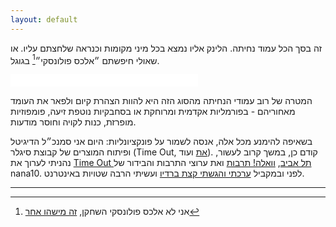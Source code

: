 ```yaml
---
layout: default
---
```


זה בסך הכל עמוד נחיתה. הלינק אליו נמצא בכל מיני מקומות וכנראה שלחצתם עליו. או שאולי חיפשתם ״אלכס פולונסקי״[^1] בגוגל.
<iframe allowtransparency="true" frameborder="0" scrolling="no" src="//platform.twitter.com/widgets/follow_button.html?screen_name=alexpo&lang=he&show_count=false" style="width:300px; height:20px;"></iframe>

המטרה של רוב עמודי הנחיתה מהסוג הזה היא להוות הצהרת קיום ולפאר את העומד מאחוריהם - בפורמליות אקדמית ומרוחקת או בסחבקיות נוטפת זיעה, פומפוזיות מופרזת, כנות לקויה וחוסר מודעות.

בשאיפה להימנע מכל אלה, אנסה לשמור על פונקציונליות: היום אני סמנכ״ל הדיגיטל ופיתוח המוצרים של קבוצת סיגלר (Time Out, [את](http://atmag.co.il/) ועוד). קודם כן, במשך קרוב לעשור, נהניתי לערוך את [Time Out תל אביב](http://timeout.co.il/), [וואלה! תרבות](http://e.walla.co.il/) ואת ערוצי התרבות והבידור של nana10. לפני ובמקביל [ערכתי והגשתי קצת ברדיו](http://www.106fm.co.il/tags/events/%D7%AA%D7%90%20%D7%9B%D7%A4%D7%A4%D7%95%D7%AA/1#page-/programs/78/tracks) ועשיתי הרבה שטויות באינטרנט.

<hr>

[^1]: אני לא אלכס פולונסקי השחקן, [זה מישהו אחר](http://www.zohar-agency.com/actor/%D7%90%D7%9C%D7%9B%D7%A1-%D7%A4%D7%95%D7%9C%D7%95%D7%A0%D7%A1%D7%A7%D7%99/)